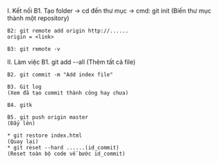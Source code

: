 I. Kết nối
    B1. Tạo folder -> cd đến thư mục -> cmd: git init
    (Biến thư mục thành một repository)

    B2: git remote add origin http://......
    origin = <link>

    B3: git remote -v

II. Làm việc
    B1. git add --all
    (Thêm tất cả file)

    B2. git commit -m "Add index file"

    B3. Git log 
    (Xem đã tạo commit thành công hay chưa)

    B4. gitk

    B5. git push origin master
    (Đẩy lên)

    * git restore index.html
    (Quay lại)
    * git reset --hard ......(id_commit)
    (Reset toàn bộ code về bước id_commit)




